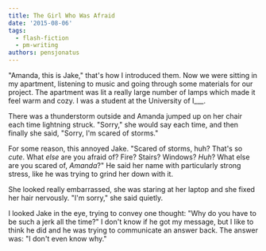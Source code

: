 ```yaml
---
title: The Girl Who Was Afraid
date: '2015-08-06'
tags:
  - flash-fiction
  - pm-writing
authors: pensjonatus
---
```


"Amanda, this is Jake," that's how I introduced them. Now we were sitting in my
apartment, listening to music and going through some materials for our project.
The apartment was lit a really large number of lamps which made it feel warm and
cozy. I was a student at the University of I\_\_\_.

<!-- truncate -->

There was a thunderstorm outside and Amanda jumped up on her chair each time
lightning struck. "Sorry," she would say each time, and then finally she said,
"Sorry, I'm scared of storms."

For some reason, this annoyed Jake. "Scared of storms, huh? That's so _cute_.
What _else_ are you afraid of? Fire? Stairs? Windows? _Huh_? What else are you
scared of, _Amanda_?" He said her name with particularly strong stress, like he
was trying to grind her down with it.

She looked really embarrassed, she was staring at her laptop and she fixed her
hair nervously. "I'm sorry," she said quietly.

I looked Jake in the eye, trying to convey one thought: "Why do you have to be
such a jerk all the time?" I don't know if he got my message, but I like to
think he did and he was trying to communicate an answer back. The answer was: "I
don't even know why."
